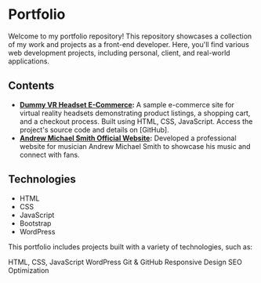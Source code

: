 # Portfolio

Welcome to my portfolio repository! This repository showcases a collection of my work and projects as a front-end developer. Here, you'll find various web development projects, including personal, client, and real-world applications.

## **Contents**

- **[Dummy VR Headset E-Commerce]((https://github.com/mwheeler2244/VR-Headset-E-Commerce)):** A sample e-commerce site for virtual reality headsets demonstrating product listings, a shopping cart, and a checkout process. Built using HTML, CSS, JavaScript. Access the project's source code and details on [GitHub].
- **[Andrew Michael Smith Official Website](https://andrewmichaelsmith.org/):** Developed a professional website for musician Andrew Michael Smith to showcase his music and connect with fans.

## **Technologies**

- HTML
- CSS
- JavaScript
- Bootstrap
- WordPress



This portfolio includes projects built with a variety of technologies, such as:

HTML, CSS, JavaScript
WordPress
Git & GitHub
Responsive Design
SEO Optimization
